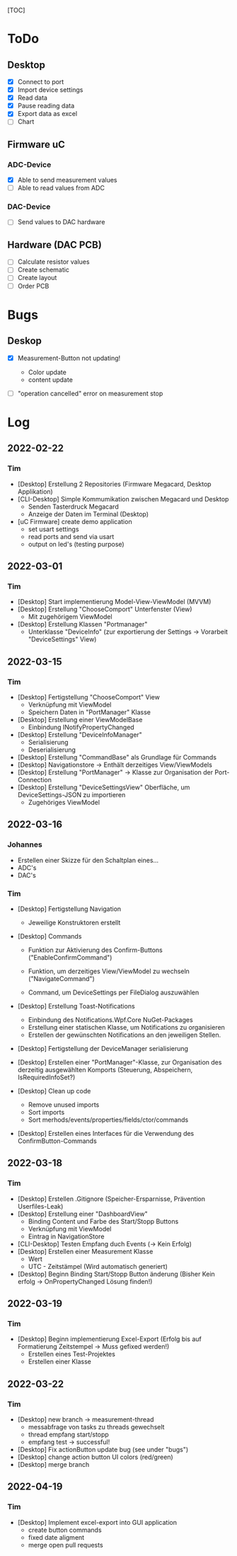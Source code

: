 

[TOC]

# ToDo

## Desktop

- [X] Connect to port
- [X] Import device settings
- [X] Read data
- [X] Pause reading data
- [X] Export data as excel
- [ ] Chart

## Firmware uC

### ADC-Device

- [X] Able to send measurement values
- [ ] Able to read values from ADC

### DAC-Device

- [ ] Send values to DAC hardware


## Hardware (DAC PCB)

- [ ] Calculate resistor values
- [ ] Create schematic
- [ ] Create layout
- [ ] Order PCB

# Bugs

## Deskop

- [X] Measurement-Button not updating!
	- 	Color update
	- 	content update
- [ ] "operation cancelled" error on measurement stop


# Log

## 2022-02-22

### Tim

- [Desktop] Erstellung 2 Repositories (Firmware Megacard, Desktop Applikation)
- [CLI-Desktop] Simple Kommumikation zwischen Megacard und Desktop
  - Senden Tasterdruck Megacard
  - Anzeige der Daten im Terminal (Desktop)
- [uC Firmware] create demo application
  - set usart settings
  - read ports and send via usart
  - output on led's (testing purpose)

## 2022-03-01

### Tim

- [Desktop] Start implementierung Model-View-ViewModel (MVVM)
- [Desktop] Erstellung "ChooseComport" Unterfenster (View)
  - Mit zugehörigem ViewModel
- [Desktop] Erstellung Klassen "Portmanager"
  - Unterklasse "DeviceInfo" (zur exportierung der Settings -> Vorarbeit "DeviceSettings" View)



## 2022-03-15

### Tim

- [Desktop] Fertigstellung "ChooseComport" View 
  - Verknüpfung mit ViewModel
  - Speichern Daten in "PortManager" Klasse
- [Desktop] Erstellung einer ViewModelBase 
  - Einbindung INotifyPropertyChanged
- [Desktop] Erstellung "DeviceInfoManager"
  - Serialisierung
  - Deserialisierung
- [Desktop] Erstellung "CommandBase" als Grundlage für Commands
- [Desktop] Navigationstore -> Enthält derzeitiges View/ViewModels
- [Desktop] Erstellung "PortManager" -> Klasse zur Organisation der Port-Connection
- [Desktop] Erstellung "DeviceSettingsView" Oberfläche, um DeviceSettings-JSON zu importieren
  - Zugehöriges ViewModel

## 2022-03-16

### Johannes

-  Erstellen einer Skizze für den Schaltplan eines...
  - ADC's
  - DAC's

### Tim

- [Desktop] Fertigstellung Navigation
  - Jeweilige Konstruktoren erstellt

- [Desktop] Commands

  - Funktion zur Aktivierung des Confirm-Buttons ("EnableConfirmCommand")

  - Funktion, um derzeitiges View/ViewModel zu wechseln ("NavigateCommand")
  - Command, um DeviceSettings per FileDialog auszuwählen

- [Desktop] Erstellung Toast-Notifications

  - Einbindung des Notifications.Wpf.Core NuGet-Packages
  - Erstellung einer statischen Klasse, um Notifications zu organisieren
  - Erstellen der gewünschten Notifications an den jeweiligen Stellen.

- [Desktop] Fertigstellung der DeviceManager serialisierung
- [Desktop] Erstellen einer "PortManager"-Klasse, zur Organisation des derzeitig ausgewählten Komports (Steuerung, Abspeichern, IsRequiredInfoSet?)
- [Desktop] Clean up code
  - Remove unused imports
  - Sort imports
  - Sort merhods/events/properties/fields/ctor/commands
- [Desktop] Erstellen eines Interfaces für die Verwendung des ConfirmButton-Commands

## 2022-03-18

### Tim

- [Desktop] Erstellen .Gitignore  (Speicher-Ersparnisse, Prävention Userfiles-Leak)
- [Desktop] Erstellung einer "DashboardView"
  - Binding Content und Farbe des Start/Stopp Buttons
  - Verknüpfung mit ViewModel
  - Eintrag in NavigationStore
- [CLI-Desktop] Testen Empfang duch Events (-> Kein Erfolg)
- [Desktop] Erstellen einer Measurement Klasse
  - Wert
  - UTC - Zeitstämpel (Wird automatisch generiert)
- [Desktop] Beginn Binding Start/Stopp Button änderung (Bisher Kein erfolg -> OnPropertyChanged Lösung finden!)

## 2022-03-19

### Tim

- [Desktop] Beginn implementierung Excel-Export (Erfolg bis auf Formatierung Zeitstempel -> Muss gefixed werden!)
  - Erstellen eines Test-Projektes
  - Erstellen einer Klasse

## 2022-03-22

### Tim

- [Desktop] new branch -> measurement-thread
  - messabfrage von tasks zu threads gewechselt
  - thread empfang start/stopp
  - empfang test -> successful!
- [Desktop] Fix actionButton update bug (see under "bugs")
- [Desktop] change action button UI colors (red/green)
- [Desktop] merge branch


## 2022-04-19

### Tim

- [Desktop] Implement excel-export into GUI application
	- create button commands
	- fixed date aligment
	- merge open pull requests



